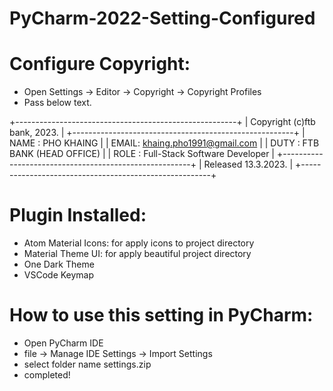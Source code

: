 # PyCharm-2022-Setting-Configured

# Configure Copyright:
  - Open Settings -> Editor -> Copyright -> Copyright Profiles
  - Pass below text.
  
+-------------------------------------------------------+ 
| Copyright (c)ftb bank, 2023.                          |
+-------------------------------------------------------+ 
| NAME : PHO KHAING                                     | 
| EMAIL: khaing.pho1991@gmail.com                       | 
| DUTY : FTB BANK (HEAD OFFICE)                         | 
| ROLE : Full-Stack Software Developer                  |
+-------------------------------------------------------+ 
| Released 13.3.2023.                                   |
+-------------------------------------------------------+

# Plugin Installed:
  - Atom Material Icons: for apply icons to project directory
  - Material Theme UI: for apply beautiful project directory
  - One Dark Theme
  - VSCode Keymap

# How to use this setting in PyCharm:
 - Open PyCharm IDE
 - file -> Manage IDE Settings -> Import Settings
 - select folder name settings.zip 
 - completed!
